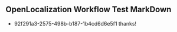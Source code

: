 ## OpenLocalization Workflow Test MarkDown
* 92f291a3-2575-498b-b187-1b4cd6d6e5f1 
thanks!<!--HONumber=Mar16_HO4-->

